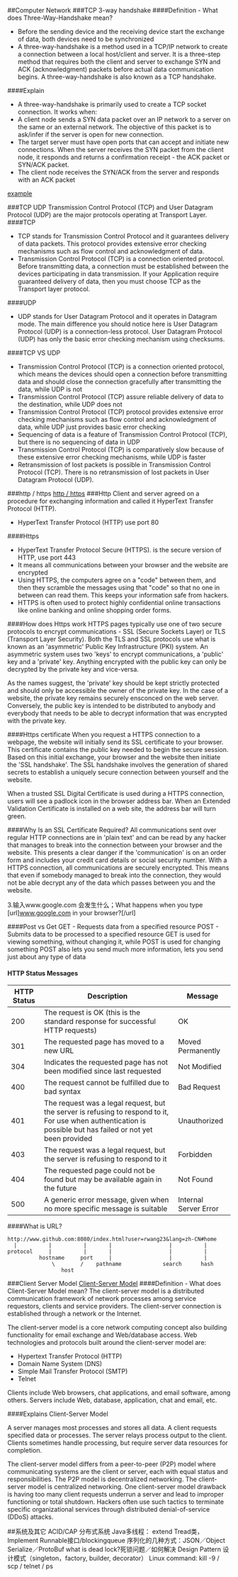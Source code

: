 ##Computer Network
###TCP 3-way handshake
####Definition - What does Three-Way-Handshake mean?
- Before the sending device and the receiving device start the exchange of data, both devices need to be synchronized
- A three-way-handshake is a method used in a TCP/IP network to create a connection between a local host/client and server. It is a three-step method that requires both the client and server to exchange SYN and ACK (acknowledgment) packets before actual data communication begins.
A three-way-handshake is also known as a TCP handshake.

####Explain
- A three-way-handshake is primarily used to create a TCP socket connection. It works when:
- A client node sends a SYN data packet over an IP network to a server on the same or an external network. The objective of this packet is to ask/infer if the server is open for new connection.
- The target server must have open ports that can accept and initiate new connections. When the server receives the SYN packet from the client node, it responds and returns a confirmation receipt - the ACK packet or SYN/ACK packet.
- The client node receives the SYN/ACK from the server and responds with an ACK packet

[example](http://www.omnisecu.com/tcpip/tcp-three-way-handshake.php)

###TCP UDP
Transmission Control Protocol (TCP) and User Datagram Protocol (UDP) are the major protocols operating at Transport Layer.
####TCP
- TCP stands for Transmission Control Protocol and it guarantees delivery of data packets. This protocol provides extensive error checking mechanisms such as flow control and acknowledgment of data.
- Transmission Control Protocol (TCP) is a connection oriented protocol. Before transmitting data, a connection must be established between the devices participating in data transmission. If your Application require guaranteed delivery of data, then you must choose TCP as the Transport layer protocol.

####UDP
- UDP stands for User Datagram Protocol and it operates in Datagram mode. The main difference you should notice here is User Datagram Protocol (UDP) is a connection-less protocol. User Datagram Protocol (UDP) has only the basic error checking mechanism using checksums.

####TCP VS UDP
- Transmission Control Protocol (TCP) is a connection oriented protocol, which means the devices should open a connection before transmitting data and should close the connection gracefully after transmitting the data, while UDP is not
- Transmission Control Protocol (TCP) assure reliable delivery of data to the destination, while UDP does not
- Transmission Control Protocol (TCP) protocol provides extensive error checking mechanisms such as flow control and acknowledgment of data, while UDP just provides basic error checking
- Sequencing of data is a feature of Transmission Control Protocol (TCP), but there is no sequencing of data in UDP
- Transmission Control Protocol (TCP) is comparatively slow because of these extensive error checking mechanisms, while UDP is faster
- Retransmission of lost packets is possible in Transmission Control Protocol (TCP). There is no retransmission of lost packets in User Datagram Protocol (UDP).


###http / https
[http / https](https://www.instantssl.com/ssl-certificate-products/https.html)
###Http
Client and server agreed on a procedure for exchanging information and called it HyperText Transfer Protocol (HTTP).
- HyperText Transfer Protocol (HTTP) use port 80

####Https
-  HyperText Transfer Protocol Secure (HTTPS).  is the secure version of HTTP, use port 443
-  It means all communications between your browser and the website are encrypted
-  Using HTTPS, the computers agree on a "code" between them, and then they scramble the messages using that "code" so that no one in between can read them. This keeps your information safe from hackers.
- HTTPS is often used to protect highly confidential online transactions like online banking and online shopping order forms.

####How does Https work
HTTPS pages typically use one of two secure protocols to encrypt communications - SSL (Secure Sockets Layer) or TLS (Transport Layer Security). Both the TLS and SSL protocols use what is known as an 'asymmetric' Public Key Infrastructure (PKI) system. An asymmetric system uses two 'keys' to encrypt communications, a 'public' key and a 'private' key. Anything encrypted with the public key can only be decrypted by the private key and vice-versa.

As the names suggest, the 'private' key should be kept strictly protected and should only be accessible the owner of the private key. In the case of a website, the private key remains securely ensconced on the web server. Conversely, the public key is intended to be distributed to anybody and everybody that needs to be able to decrypt information that was encrypted with the private key.

####Https certificate
When you request a HTTPS connection to a webpage, the website will initially send its SSL certificate to your browser. This certificate contains the public key needed to begin the secure session. Based on this initial exchange, your browser and the website then initiate the 'SSL handshake'. The SSL handshake involves the generation of shared secrets to establish a uniquely secure connection between yourself and the website.

When a trusted SSL Digital Certificate is used during a HTTPS connection, users will see a padlock icon in the browser address bar. When an Extended Validation Certificate is installed on a web site, the address bar will turn green.

####Why Is an SSL Certificate Required?
All communications sent over regular HTTP connections are in 'plain text' and can be read by any hacker that manages to break into the connection between your browser and the website. This presents a clear danger if the 'communication' is on an order form and includes your credit card details or social security number. With a HTTPS connection, all communications are securely encrypted. This means that even if somebody managed to break into the connection, they would not be able decrypt any of the data which passes between you and the website.



3.输入www.google.com 会发生什么；What happens when you type [url]www.google.com in your browser?[/url]

####Post vs Get
GET - Requests data from a specified resource
POST - Submits data to be processed to a specified resource
GET is used for viewing something, without changing it, while POST is used for changing something
POST also lets you send much more information,  lets you send just about any type of data

#### HTTP Status Messages

|HTTP Status|Description|Message|
|------|----|--------|
|200|The request is OK (this is the standard response for successful HTTP requests)|OK|
|301|The requested page has moved to a new URL | Moved Permanently|
|304|Indicates the requested page has not been modified since last requested|Not Modified|
|400|The request cannot be fulfilled due to bad syntax|Bad Request|
|401|The request was a legal request, but the server is refusing to respond to it, For use when authentication is possible but has failed or not yet been provided|Unauthorized|
|403|The request was a legal request, but the server is refusing to respond to it|Forbidden|
|404|The requested page could not be found but may be available again in the future|Not Found|
|500|A generic error message, given when no more specific message is suitable|Internal Server Error|


####What is URL?

	http://www.github.com:8080/index.html?user=rwang23&lang=zh-CN#home
	  |          |          |       |                  |          |
	protocol     |          |       |                  |          |
	          hostname     port     |                  |          |
	              \        /    pathname             search      hash
	                 host

###Client Server Model
[Client-Server Model](https://www.techopedia.com/definition/18321/client-server-model)
####Definition - What does Client-Server Model mean?
The client-server model is a distributed communication framework of network processes among service requestors, clients and service providers. The client-server connection is established through a network or the Internet.

The client-server model is a core network computing concept also building functionality for email exchange and Web/database access. Web technologies and protocols built around the client-server model are:
- Hypertext Transfer Protocol (HTTP)
- Domain Name System (DNS)
- Simple Mail Transfer Protocol (SMTP)
- Telnet

Clients include Web browsers, chat applications, and email software, among others. Servers include Web, database, application, chat and email, etc.

####Explains Client-Server Model

A server manages most processes and stores all data. A client requests specified data or processes. The server relays process output to the client. Clients sometimes handle processing, but require server data resources for completion.

The client-server model differs from a peer-to-peer (P2P) model where communicating systems are the client or server, each with equal status and responsibilities. The P2P model is decentralized networking. The client-server model is centralized networking.
One client-server model drawback is having too many client requests underrun a server and lead to improper functioning or total shutdown. Hackers often use such tactics to terminate specific organizational services through distributed denial-of-service (DDoS) attacks.



##系统及其它
ACID/CAP 分布式系统
Java多线程： extend Tread类，Implement Runnable接口/blockingqueue
序列化的几种方式：JSON／Object Serialize／ProtoBuf
what is dead lock?死锁问题／如何解决
Design Pattern 设计模式（singleton，factory, builder, decorator）
Linux command: kill -9   / scp / telnet / ps
